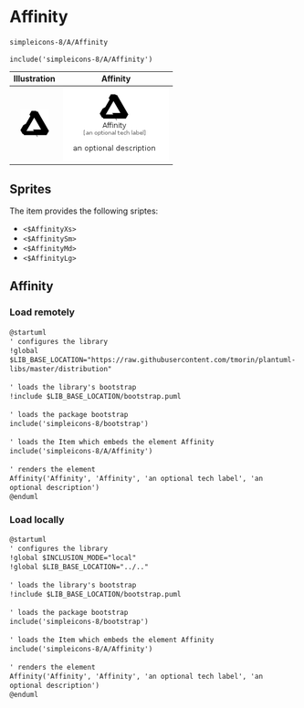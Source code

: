 # Affinity


```text
simpleicons-8/A/Affinity
```

```text
include('simpleicons-8/A/Affinity')
```



| Illustration | Affinity |
| :---: | :---: |
| ![illustration for Illustration](../../simpleicons-8/A/Affinity.png) | ![illustration for Affinity](../../simpleicons-8/A/Affinity.Local.png) |



## Sprites
The item provides the following sriptes:

- `<$AffinityXs>`
- `<$AffinitySm>`
- `<$AffinityMd>`
- `<$AffinityLg>`





## Affinity

### Load remotely
```plantuml
@startuml
' configures the library
!global $LIB_BASE_LOCATION="https://raw.githubusercontent.com/tmorin/plantuml-libs/master/distribution"

' loads the library's bootstrap
!include $LIB_BASE_LOCATION/bootstrap.puml

' loads the package bootstrap
include('simpleicons-8/bootstrap')

' loads the Item which embeds the element Affinity
include('simpleicons-8/A/Affinity')

' renders the element
Affinity('Affinity', 'Affinity', 'an optional tech label', 'an optional description')
@enduml
```

### Load locally
```plantuml
@startuml
' configures the library
!global $INCLUSION_MODE="local"
!global $LIB_BASE_LOCATION="../.."

' loads the library's bootstrap
!include $LIB_BASE_LOCATION/bootstrap.puml

' loads the package bootstrap
include('simpleicons-8/bootstrap')

' loads the Item which embeds the element Affinity
include('simpleicons-8/A/Affinity')

' renders the element
Affinity('Affinity', 'Affinity', 'an optional tech label', 'an optional description')
@enduml
```

